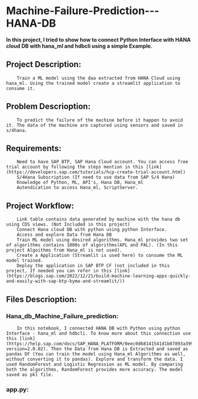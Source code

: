 # Machine-Failure-Prediction---HANA-DB

**In this project, I tried to show how to connect Python Interface with HANA cloud DB with hana_ml and hdbcli using a simple Example.**

## Project Description:
        Train a ML model using the daa extracted from HANA Cloud using hana_ml. Using the trained model create a streamlit application to consume it.

## Problem Descrioption:
        To predict the failure of the machine before it happen to avoid it. The data of the machine are captured using sensors and saved in s/4hana. 
        
## Requirements:
        Need to have SAP BTP, SAP Hana Cloud account. You can access free trial account by following the steps mention in this [link](https://developers.sap.com/tutorials/hcp-create-trial-account.html)
        S/4Hana Subscription (If need to use data from SAP S/4 Hana)
        Knowledge of Python, ML, API's, Hana DB, Hana_ml
        Autendication to access Hana_ml, ScriptServer.
        
## Project Workflow:
        Link table contains data generated by machine with the hana db using CDS views. (Not Included in this project)
        Connect Hana cloud DB with python using python Interface.
        Access and explore Data from Hana DB
        Train ML model using desired algorithms. Hana_ml provides two set of algorithms contains 1000s of algorithms(APL and PAL). (In this project Algoithms from Hana_ml is not used).
        Create a Application (Streamlit is used here) to consume the ML model trained.
        Deploy the application in SAP BTP CF (not included in this project, If needed you can refer in this [link](https://blogs.sap.com/2022/12/21/build-machine-learning-apps-quickly-and-easily-with-sap-btp-kyma-and-streamlit/))
        
## Files Descrioption:

### Hana_db_Machine_Failure_prediction:
        In this notebook, I connected HANA DB with Python using python Interface - hana_ml and hdbcli. To know more about this connection use this [link](https://help.sap.com/docs/SAP_HANA_PLATFORM/0eec0d68141541d1b07893a39944924e/d12c86af7cb442d1b9f8520e2aba7758.html?version=2.0.02). Then the Data from Hana DB is Extracted and saved as pandas DF (You can train the model using Hana_ml Algorithms as well, without converting it to pandas). Explore and transform the data. I used RandomForest and Logistic Regression as ML model. By comparing both the algorithms, RandomForest provides more accuracy. The model saved as pkl file.
        
### app.py:
        

